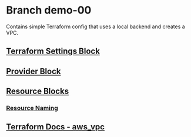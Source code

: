 # Branch demo-00

Contains simple Terraform config that uses a local backend and creates a VPC.

## [Terraform Settings Block](https://www.terraform.io/language/settings#terraform-settings)

## [Provider Block](https://www.terraform.io/language/providers)

## [Resource Blocks](https://www.terraform.io/language/resources/syntax)

### [Resource Naming](https://www.terraform-best-practices.com/naming)

## [Terraform Docs - aws_vpc](https://registry.terraform.io/providers/hashicorp/aws/latest/docs/resources/vpc)
